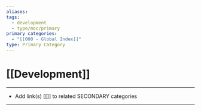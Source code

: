 ```yaml
---
aliases:
tags:
  - development
  - type/moc/primary
primary categories:
  - "[[000 - Global Index]]"
type: Primary Category
---
```

# [[Development]]

***

* Add link(s) [[]] to related SECONDARY categories

***

